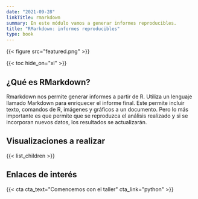 ```yaml
---
date: "2021-09-28"
linkTitle: rmarkdown
summary: En este módulo vamos a generar informes reproducibles.
title: "RMarkdown: informes reproducibles"
type: book
---
```


{{< figure src="featured.png" >}}

{{< toc hide_on="xl" >}}

## ¿Qué es RMarkdown?

Rmarkdown nos permite generar informes a partir de R. Utiliza un lenguaje llamado Markdown para enriquecer el informe final. Este permite incluir texto, comandos de R, imágenes y gráficos a un documento. Pero lo más importante es que permite que se reproduzca el análisis realizado y si se incorporan nuevos datos, los resultados se actualizarán.

## Visualizaciones a realizar

{{< list_children >}}


## Enlaces de interés

{{< cta cta_text="Comencemos con el taller" cta_link="python" >}}
